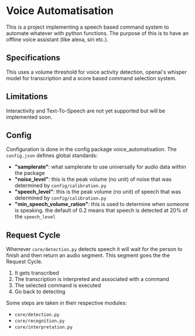 # Voice Automatisation
This is a project implementing a speech based command system to automate whatever with python functions. The purpose of this is to have an offline voice assistant (like alexa, siri etc.).

## Specifications
This uses a volume threshold for voice activity detection, openai's whisper model for transcription and a score based command selection system.

## Limitations
Interactivity and Text-To-Speech are not yet supported but will be implemented soon.

## Config
Configuration is done in the config package voice_automatisation. The `config.json` defines global standards:
+ **"samplerate"**: what samplerate to use universally for audio data within the package
+ **"noise_level"**: this is the peak volume (no unit) of noise that was determined by `config/calibration.py`
+ **"speech_level"**: this is the peak volume (no unit) of speech that was determined by `config/calibration.py`
+ **"min_speech_volume_ration"**: this is used to determine when someone is speaking. the default of 0.2 means that speech is detected at 20% of the `speech_level`

## Request Cycle
Whenever `core/detection.py` detects speech it will wait for the person to finish and then return an audio segment. This segment goes the the Request Cycle.

1. It gets transcribed
2. The transcription is interpreted and associated with a command
3. The selected command is executed
4. Go back to detecting

Some steps are taken in their respective modules:
+ `core/detection.py`
+ `core/recognition.py`
+ `core/interpretation.py`
